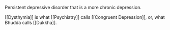 Persistent depressive disorder that is a more chronic depression.

[[Dysthymia]] is what [[Psychiatry]] calls [[Congruent Depression]], or, what Bhudda calls [[Dukkha]].